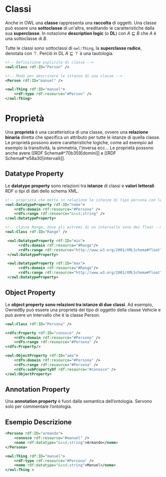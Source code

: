 # Classi
Anche in OWL una **classe** rappresenta una **raccolta** di oggetti.
Una classe può essere una **sottoclasse** di un'altra, ereditando le caratteristiche dalla sua **superclasse**.
In notazione **description logic** (o **DL**) con $A \sqsubseteq B$ che $A$ è una sottoclasse di $B$.

Tutte le classi sono sottoclassi di `owl:Thing`, la **superclasse radice**, denotata con $\top$.
Perciò in DL $A \sqsubseteq \top$ à una tautologia.
```xml
<!-- Definizione esplicita di classe -->
<owl:Class rdf:ID="Person" />

<!-- Modo per descrivere le istanze di una classe -->
<Person rdf:ID="manuel" />

<owl:Thing rdf:ID="manuel">
	<rdf:type rdf:resource="#Person" />
</owl:Thing>
```

# Proprietà
Una **proprietà** è una caratteristica di una classe, ovvero una **relazione binaria** diretta che specifica un attributo per tutte le istanze di quella classe.
Le proprietà possono avere caratteristiche logiche, come ad esempio ad esempio la transitività, la simmetria, l'inversa ecc...
Le proprietà possono anche avere [[RDF Schema#^70b359|domini]] e [[RDF Schema#^e58a30|intervalli]].

## Datatype Property
Le **datatype property** sono relazioni tra **istanze** di classi e **valori letterali** RDF o tipi di dati dello schema XML.
```xml
<!-- proprietà che mette in relazione le istanze di tipo persona con le stringhe (ovvero i nomi delle persone) -->
<owl:DatatypeProperty rdf:ID="nome">
	<rdfs:domain rdf:resource="#Persona" />
	<rdfs:range rdf:resource="&xsd;string" />
</owl:DatatypeProperty>

<!-- classe Range, dove gli estremi di un intervallo sono dei float -->
<owl:Class rdf:ID="Range" />

 <owl:DatatypeProperty rdf:ID="min">
	  <rdfs:domain rdf:resource="#Range"/>
	  <rdfs:range rdf:resource="http://www.w3.org/2001/XMLSchema#float"/>
 </owl:DatatypeProperty>

 <owl:DatatypeProperty rdf:ID="max">
	  <rdfs:domain rdf:resource="#Range"/>
	  <rdfs:range rdf:resource="http://www.w3.org/2001/XMLSchema#float"/>
 </owl:DatatypeProperty>
```

## Object Property
Le **object property sono relazioni tra istanze di due classi**.
Ad esempio, OwnedBy può essere una proprietà del tipo di oggetto della classe Vehicle e può avere un intervallo che è la classe Person.
```xml
<owl:Class rdf:ID="Persona" />

<rdfs:Property rdf:ID="conosce" />
	<rdfs:domain rdf:resource="#Persona" />
	<rdfs:range rdf:resource="#Persona" />
<rdfs:Property/>

<owl:ObjectProperty rdf:ID="ama">
	<rdfs:domain rdf:resource="#Persona" />
	<rdfs:range rdf:resource="#Persona" />
	<rdfs:subPropertyOf rdf:resource="#conosce" />
</owl:ObjectProperty>
```


## Annotation Property
Una **annotation property** è fuori dalla semantica dell’ontologia.
Servono solo per commentare l’ontologia.

## Esempio Descrizione 
```xml
<Persona rdf:ID="armando">  
	<conosce rdf:resource="#manuel" />  
	<nome rdf:datatype="&xsd;string">Armando</nome>
</Persona>

<owl:Thing rdf:ID="manuel">
	<rdf:type rdf:resource="#Persona" />
	<nome rdf:datatype="&xsd;string">Manuel</nome>
</owl:Thing >
```

